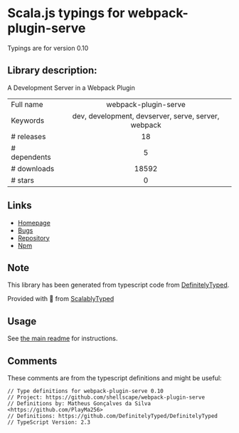 
# Scala.js typings for webpack-plugin-serve

Typings are for version 0.10

## Library description:
A Development Server in a Webpack Plugin

|                    |                 |
| ------------------ | :-------------: |
| Full name          | webpack-plugin-serve |
| Keywords           | dev, development, devserver, serve, server, webpack |
| # releases         | 18 |
| # dependents       | 5 |
| # downloads        | 18592 |
| # stars            | 0 |

## Links
- [Homepage](https://github.com/shellscape/webpack-plugin-serve)
- [Bugs](https://github.com/shellscape/webpack-plugin-serve/issues)
- [Repository](https://github.com/shellscape/webpack-plugin-serve)
- [Npm](https://www.npmjs.com/package/webpack-plugin-serve)
    


## Note
This library has been generated from typescript code from [DefinitelyTyped](https://definitelytyped.org).

Provided with :purple_heart: from [ScalablyTyped](https://github.com/oyvindberg/ScalablyTyped)

## Usage
See [the main readme](../../readme.md) for instructions.

## Comments

These comments are from the typescript definitions and might be useful:
```
// Type definitions for webpack-plugin-serve 0.10
// Project: https://github.com/shellscape/webpack-plugin-serve
// Definitions by: Matheus Gonçalves da Silva <https://github.com/PlayMa256>
// Definitions: https://github.com/DefinitelyTyped/DefinitelyTyped
// TypeScript Version: 2.3

```

